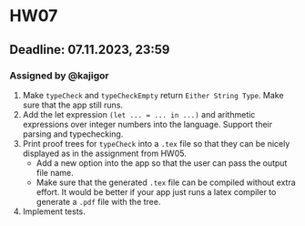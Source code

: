 # HW07

## Deadline: 07.11.2023, 23:59

### Assigned by @kajigor

1. Make `typeCheck` and `typeCheckEmpty` return `Either String Type`. Make sure that the app still runs.
2. Add the let expression `(let ... = ... in ...)` and arithmetic expressions over integer numbers into the language. Support their parsing and typechecking.
3. Print proof trees for `typeCheck` into a `.tex` file so that they can be nicely displayed as in the assignment from HW05.
   * Add a new option into the app so that the user can pass the output file name.
   * Make sure that the generated `.tex` file can be compiled without extra effort. It would be better if your app just runs a latex compiler to generate a `.pdf` file with the tree.
4. Implement tests.
